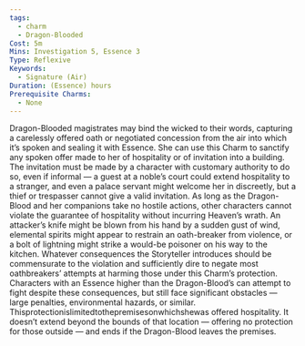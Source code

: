 ```yaml
---
tags:
  - charm
  - Dragon-Blooded
Cost: 5m
Mins: Investigation 5, Essence 3
Type: Reflexive
Keywords:
  - Signature (Air)
Duration: (Essence) hours
Prerequisite Charms:
  - None
---
```

Dragon-Blooded magistrates may bind the wicked to their words, capturing a carelessly offered oath or negotiated concession from the air into which it’s spoken and sealing it with Essence. She can use this Charm to sanctify any spoken offer made to her of hospitality or of invitation into a building. The invitation must be made by a character with customary authority to do so, even if informal — a guest at a noble’s court could extend hospitality to a stranger, and even a palace servant might welcome her in discreetly, but a thief or trespasser cannot give a valid invitation. As long as the Dragon-Blood and her companions take no hostile actions, other characters cannot violate the guarantee of hospitality without incurring Heaven’s wrath. An attacker’s knife might be blown from his hand by a sudden gust of wind, elemental spirits might appear to restrain an oath-breaker from violence, or a bolt of lightning might strike a would-be poisoner on his way to the kitchen. Whatever consequences the Storyteller introduces should be commensurate to the violation and sufficiently dire to negate most oathbreakers’ attempts at harming those under this Charm’s protection. Characters with an Essence higher than the Dragon-Blood’s can attempt to fight despite these consequences, but still face significant obstacles — large penalties, environmental hazards, or similar. Thisprotectionislimitedtothepremisesonwhichshewas offered hospitality. It doesn’t extend beyond the bounds of that location — offering no protection for those outside — and ends if the Dragon-Blood leaves the premises.